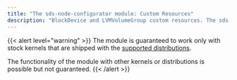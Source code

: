 ```yaml
---
title: "The sds-node-configurator module: Custom Resources"
description: "BlockDevice and LVMVolumeGroup custom resources. The sds-node-configurator module of Deckhouse Kubernetes Platform."
---
```


{{< alert level="warning" >}}
The module is guaranteed to work only with stock kernels that are shipped with the [supported distributions](https://deckhouse.io/documentation/v1/supported_versions.html#linux).

The functionality of the module with other kernels or distributions is possible but not guaranteed.
{{< /alert >}}
